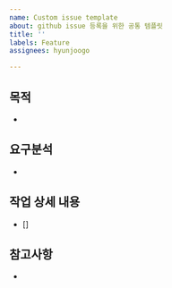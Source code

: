 ```yaml
---
name: Custom issue template
about: github issue 등록을 위한 공통 템플릿
title: ''
labels: Feature
assignees: hyunjoogo

---
```


## 목적
-
## 요구분석
-
## 작업 상세 내용
- []
## 참고사항
-
